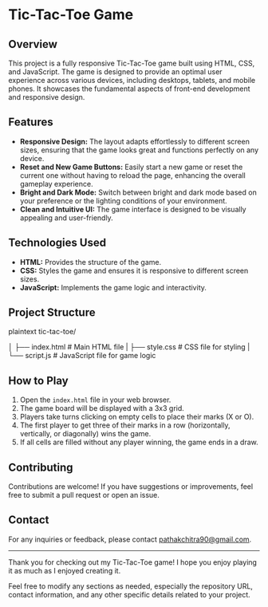 # Tic-Tac-Toe Game

## Overview

This project is a fully responsive Tic-Tac-Toe game built using HTML, CSS, and JavaScript. The game is designed to provide an optimal user experience across various devices, including desktops, tablets, and mobile phones. It showcases the fundamental aspects of front-end development and responsive design.

## Features

- **Responsive Design:** The layout adapts effortlessly to different screen sizes, ensuring that the game looks great and functions perfectly on any device.
- **Reset and New Game Buttons:** Easily start a new game or reset the current one without having to reload the page, enhancing the overall gameplay experience.
- **Bright and Dark Mode:** Switch between bright and dark mode based on your preference or the lighting conditions of your environment.
- **Clean and Intuitive UI:** The game interface is designed to be visually appealing and user-friendly.

## Technologies Used

- **HTML:** Provides the structure of the game.
- **CSS:** Styles the game and ensures it is responsive to different screen sizes.
- **JavaScript:** Implements the game logic and interactivity.


## Project Structure

plaintext
tic-tac-toe/

│
├── index.html         # Main HTML file
|
├── style.css          # CSS file for styling
|
└── script.js          # JavaScript file for game logic


## How to Play

1. Open the `index.html` file in your web browser.
2. The game board will be displayed with a 3x3 grid.
3. Players take turns clicking on empty cells to place their marks (X or O).
4. The first player to get three of their marks in a row (horizontally, vertically, or diagonally) wins the game.
5. If all cells are filled without any player winning, the game ends in a draw.

## Contributing

Contributions are welcome! If you have suggestions or improvements, feel free to submit a pull request or open an issue.


## Contact

For any inquiries or feedback, please contact pathakchitra90@gmail.com.

---

Thank you for checking out my Tic-Tac-Toe game! I hope you enjoy playing it as much as I enjoyed creating it.


Feel free to modify any sections as needed, especially the repository URL, contact information, and any other specific details related to your project.
